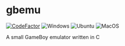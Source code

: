 # gbemu

[![CodeFactor](https://www.codefactor.io/repository/github/lauchmelder23/gbemu/badge)](https://www.codefactor.io/repository/github/lauchmelder23/gbemu)
![Windows](https://github.com/Lauchmelder23/gbemu/workflows/Windows/badge.svg)
![Ubuntu](https://github.com/Lauchmelder23/gbemu/workflows/Ubuntu/badge.svg)
![MacOS](https://github.com/Lauchmelder23/gbemu/workflows/MacOS/badge.svg)

A small GameBoy emulator written in C
